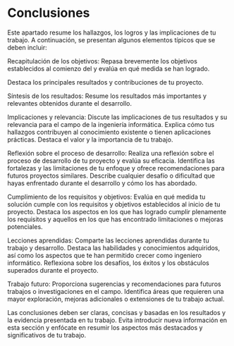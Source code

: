 # Conclusiones

Este apartado resume los hallazgos, los logros y las implicaciones de tu trabajo.
A continuación, se presentan algunos elementos típicos que se deben incluir:

Recapitulación de los objetivos: Repasa brevemente los objetivos establecidos al comienzo del y evalúa en qué medida se
han logrado.

Destaca los principales resultados y contribuciones de tu proyecto.

Síntesis de los resultados: Resume los resultados más importantes y relevantes obtenidos durante el desarrollo.

Implicaciones y relevancia: Discute las implicaciones de tus resultados y su relevancia para el campo
de la ingeniería informática.
Explica cómo tus hallazgos contribuyen al conocimiento existente o tienen aplicaciones prácticas.
Destaca el valor y la importancia de tu trabajo.

Reflexión sobre el proceso de desarrollo: Realiza una reflexión sobre el proceso de desarrollo de tu proyecto y evalúa
su eficacia.
Identifica las fortalezas y las limitaciones de tu enfoque y ofrece recomendaciones para futuros proyectos similares.
Describe cualquier desafío o dificultad que hayas enfrentado durante el desarrollo y cómo los has abordado.

Cumplimiento de los requisitos y objetivos: Evalúa en qué medida tu solución cumple con los requisitos y objetivos
establecidos al inicio de tu proyecto.
Destaca los aspectos en los que has logrado cumplir plenamente los requisitos y aquellos en los que has encontrado
limitaciones o mejoras potenciales.

Lecciones aprendidas: Comparte las lecciones aprendidas durante tu trabajo y desarrollo.
Destaca las habilidades y conocimientos adquiridos, así como los aspectos que te han permitido crecer como ingeniero
informático.
Reflexiona sobre los desafíos, los éxitos y los obstáculos superados durante el proyecto.

Trabajo futuro: Proporciona sugerencias y recomendaciones para futuros trabajos o investigaciones en el campo.
Identifica áreas que requieren una mayor exploración, mejoras adicionales o extensiones de tu trabajo actual.

Las conclusiones deben ser claras, concisas y basadas en los resultados y la evidencia presentada en tu trabajo.
Evita introducir nueva información en esta sección y enfócate en
resumir los aspectos más destacados y significativos de tu trabajo.